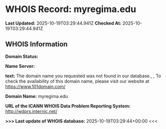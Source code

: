 # WHOIS Record: myregima.edu

**Last Updated:** 2025-10-19T03:29:44.941Z
**Checked At:** 2025-10-19T03:29:44.941Z

## WHOIS Information

**Domain Status:** 

**Name Server:** 

**text:** The domain name you requested was not found in our database., , To check the availability of this domain name, please visit our website at https://www.101domain.com/

**Domain Name:** myregima.edu

**URL of the ICANN WHOIS Data Problem Reporting System:** http://wdprs.internic.net/

**>>> Last update of WHOIS database:** 2025-10-19T03:29:44+00:00 <<<

